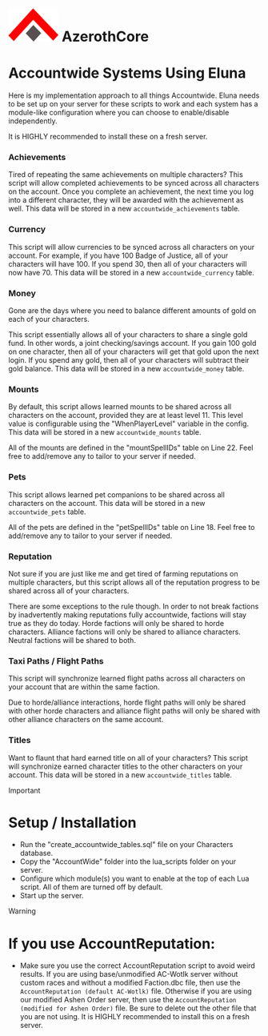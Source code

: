 # ![logo](https://raw.githubusercontent.com/azerothcore/azerothcore.github.io/master/images/logo-github.png) AzerothCore

# Accountwide Systems Using Eluna
Here is my implementation approach to all things Accountwide.  Eluna needs to be set up on your server for these scripts to work and each system has a module-like configuration where you can choose to enable/disable independently.  

It is HIGHLY recommended to install these on a fresh server.

### Achievements
Tired of repeating the same achievements on multiple characters?  This script will allow completed achievements to be synced across all characters on the account.  Once you complete an achievement, the next time you log into a different character, they will be awarded with the achievement as well.  This data will be stored in a new `accountwide_achievements` table.

### Currency
This script will allow currencies to be synced across all characters on your account.  For example, if you have 100 Badge of Justice, all of your characters will have 100. If you spend 30, then all of your characters will now have 70.  This data will be stored in a new `accountwide_currency` table.

### Money
Gone are the days where you need to balance different amounts of gold on each of your characters.

This script essentially allows all of your characters to share a single gold fund. In other words, a joint checking/savings account.  If you gain 100 gold on one character, then all of your characters will get that gold upon the next login. If you spend any gold, then all of your characters will subtract their gold balance.  This data will be stored in a new `accountwide_money` table.

### Mounts
By default, this script allows learned mounts to be shared across all characters on the account, provided they are at least level 11. This level value is configurable using the "WhenPlayerLevel" variable in the config.  This data will be stored in a new `accountwide_mounts` table.

All of the mounts are defined in the "mountSpellIDs" table on Line 22.  Feel free to add/remove any to tailor to your server if needed.

### Pets
This script allows learned pet companions to be shared across all characters on the account.  This data will be stored in a new `accountwide_pets` table.

All of the pets are defined in the "petSpellIDs" table on Line 18.  Feel free to add/remove any to tailor to your server if needed.

### Reputation
Not sure if you are just like me and get tired of farming reputations on multiple characters, but this script allows all of the reputation progress to be shared across all of your characters.

There are some exceptions to the rule though.  In order to not break factions by inadvertently making reputations fully accountwide, factions
will stay true as they do today.  Horde factions will only be shared to horde characters.  Alliance factions will only be shared to alliance characters.
Neutral factions will be shared to both.

### Taxi Paths / Flight Paths
This script will synchronize learned flight paths across all characters on your account that are within the same faction.
    	
Due to horde/alliance interactions, horde flight paths will only be shared with other horde characters and alliance flight paths will only be shared with other alliance characters on the same account.

### Titles
Want to flaunt that hard earned title on all of your characters?  This script will synchronize earned character titles to the other characters on your account.  This data will be stored in a new `accountwide_titles` table.



> [!IMPORTANT]
> # Setup / Installation
> - Run the "create_accountwide_tables.sql" file on your Characters database.
> - Copy the "AccountWide" folder into the lua_scripts folder on your server.
> - Configure which module(s) you want to enable at the top of each Lua script.  All of them are turned off by default.
> - Start up the server.

> [!WARNING]
> # If you use AccountReputation:
> - Make sure you use the correct AccountReputation script to avoid weird results.  If you are using base/unmodified AC-Wotlk server without custom races and without a modified Faction.dbc file, then use the `AccountReputation (default AC-Wotlk)` file.  Otherwise if you are using our modified Ashen Order server, then use the `AccountReputation (modified for Ashen Order)` file.  Be sure to delete out the other file that you are not using.  It is HIGHLY recommended to install this on a fresh server.
